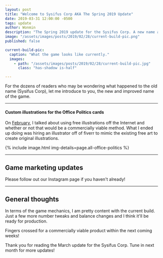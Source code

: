```yaml
---
layout: post
title: "Welcome to Sysifus Corp AKA The Spring 2019 Update"
date: 2019-03-31 12:00:00 -0500
tags: update
author: Wonmin
description: "The Spring 2019 update for the Sysifus Corp. A new name and beginnings of mass-production!"
image: "/assets/images/posts/2019/02/28/current-build-pic.png"
published: false

current-build-pic:
  caption: "What the game looks like currently."
  images:
    - path: "/assets/images/posts/2019/02/28/current-build-pic.jpg"
      class: "has-shadow is-half"

---
```


For the dozens of readers who may be wondering what happened to the old name (Sysifus Corp), let me introduce to you, the new and improved name of the game.

---

#### Custom illustrations for the Office Politics cards

On [February](/2019/02/28/february-update.html), I talked about using free illustrations off the Internet and whether or not that would be a commercially viable method. What I ended up doing was hiring an illustrator off of fiverr to mimic the existing free art to create original illustrations.

{% include image.html img-details=page.all-office-politics %}

---

## Game marketing updates ##

Please follow out our Instagram page if you haven't already!

---

## General thoughts ##

In terms of the game mechanics, I am pretty content with the current build. Just a few more number tweaks and balance changes and I think it'll be ready for production.

Fingers crossed for a commercially viable product within the next coming weeks!

Thank you for reading the March update for the Sysifus Corp. Tune in next month for more updates!
